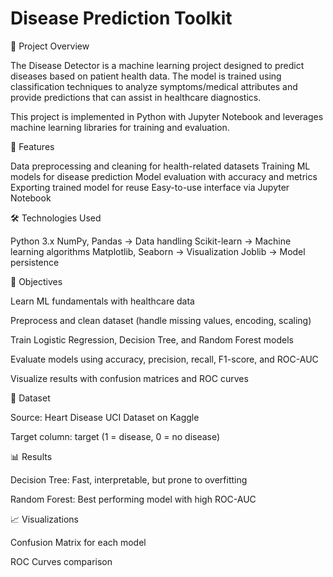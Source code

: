 # Disease Prediction Toolkit

📌 Project Overview

The Disease Detector is a machine learning project designed to predict diseases based on patient health data. The model is trained using classification techniques to analyze symptoms/medical attributes and provide predictions that can assist in healthcare diagnostics.

This project is implemented in Python with Jupyter Notebook and leverages machine learning libraries for training and evaluation.

🚀 Features

Data preprocessing and cleaning for health-related datasets Training ML models for disease prediction Model evaluation with accuracy and metrics Exporting trained model for reuse Easy-to-use interface via Jupyter Notebook

🛠️ Technologies Used

Python 3.x NumPy, Pandas → Data handling Scikit-learn → Machine learning algorithms Matplotlib, Seaborn → Visualization Joblib → Model persistence

🎯 Objectives

Learn ML fundamentals with healthcare data

Preprocess and clean dataset (handle missing values, encoding, scaling)

Train Logistic Regression, Decision Tree, and Random Forest models

Evaluate models using accuracy, precision, recall, F1-score, and ROC-AUC

Visualize results with confusion matrices and ROC curves

📂 Dataset

Source: Heart Disease UCI Dataset on Kaggle

Target column: target (1 = disease, 0 = no disease)

📊 Results

Decision Tree: Fast, interpretable, but prone to overfitting

Random Forest: Best performing model with high ROC-AUC

📈 Visualizations

Confusion Matrix for each model

ROC Curves comparison

